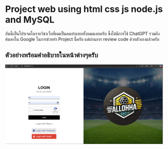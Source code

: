 # Project web using html css js node.js and MySQL
อันนี้เป็นโปรเจคในรายวิชาเว็บที่ผมเป็นคนทำแทบทั้งหมดเลยครับ ซึ่งได้มีการใช้ ChatGPT รวมถึงค้นหาใน Google ในการช่วยทำ Project นี้ครับ แต่ผ่านการ review code ด้วยตัวเองแล้วครับ
## ตัวอย่างพร้อมคำอธิบายในหน้าต่างๆครับ
![login](Ex/login.png)
